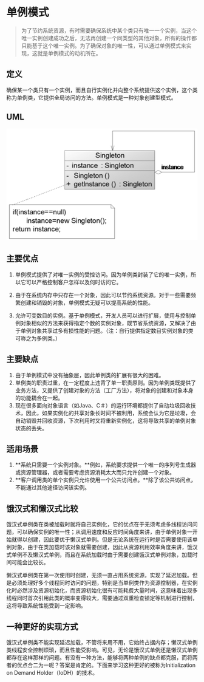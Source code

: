 # 单例模式

> 为了节约系统资源，有时需要确保系统中某个类只有唯一一个实例，当这个唯一实例创建成功之后，无法再创建一个同类型的其他对象，所有的操作都只能基于这个唯一实例。为了确保对象的唯一性，可以通过单例模式来实现，这就是单例模式的动机所在。

## 定义

确保某一个类只有一个实例，而且自行实例化并向整个系统提供这个实例，这个类称为单例类，它提供全局访问的方法。单例模式是一种对象创建型模式。

## UML

![image-20240422152041183](./.gitbook/assets/image-20240422152041183.png)

## 主要优点

1. 单例模式提供了对唯一实例的受控访问。因为单例类封装了它的唯一实例，所以它可以严格控制客户怎样以及何时访问它。

2. 由于在系统内存中只存在一个对象，因此可以节约系统资源。对于一些需要频繁创建和销毁的对象，单例模式无疑可以提高系统的性能。

3. 允许可变数目的实例。基于单例模式，开发人员可以进行扩展，使用与控制单例对象相似的方法来获得指定个数的实例对象，既节省系统资源，又解决了由于单例对象共享过多有损性能的问题。（注：自行提供指定数目实例对象的类可称之为多例类。）

   

## 主要缺点

1. 由于单例模式中没有抽象层，因此单例类的扩展有很大的困难。
2. 单例类的职责过重，在一定程度上违背了单一职责原则。因为单例类既提供了业务方法，又提供了创建对象的方法（工厂方法），将对象的创建和对象本身的功能耦合在一起。
3. 现在很多面向对象语言（如Java、C＃）的运行环境都提供了自动垃圾回收技术，因此，如果实例化的共享对象长时间不被利用，系统会认为它是垃圾，会自动销毁并回收资源，下次利用时又将重新实例化，这将导致共享的单例对象状态的丢失。



## 适用场景

1. **系统只需要一个实例对象。**例如，系统要求提供一个唯一的序列号生成器或资源管理器，或者需要考虑资源消耗太大而只允许创建一个对象。
2. **客户调用类的单个实例只允许使用一个公共访问点。**除了该公共访问点，不能通过其他途径访问该实例。



## 饿汉式和懒汉式比较

饿汉式单例类在类被加载时就将自己实例化，它的优点在于无须考虑多线程访问问题，可以确保实例的唯一性；从调用速度和反应时间角度来讲，由于单例对象一开始就得以创建，因此要优于懒汉式单例。但是无论系统在运行时是否需要使用该单例对象，由于在类加载时该对象就需要创建，因此从资源利用效率角度来讲，饿汉式单例不及懒汉式单例，而且在系统加载时由于需要创建饿汉式单例对象，加载时间可能会比较长。

懒汉式单例类在第一次使用时创建，无须一直占用系统资源，实现了延迟加载。但是必须处理好多个线程同时访问的问题，特别是当单例类作为资源控制器，在实例化时必然涉及资源初始化，而资源初始化很有可能耗费大量时间，这意味着出现多线程同时首次引用此类的概率变得较大，需要通过双重检查锁定等机制进行控制，这将导致系统性能受到一定影响。
## 一种更好的实现方式
饿汉式单例类不能实现延迟加载，不管将来用不用，它始终占据内存；懒汉式单例类线程安全控制烦琐，而且性能受影响。可见，无论是饿汉式单例还是懒汉式单例都存在这样那样的问题。有没有一种方法，能够将两种单例的缺点都克服，而将两者的优点合二为一呢？答案是肯定的。下面来学习这种更好的被称为Initialization on Demand Holder（IoDH）的技术。
